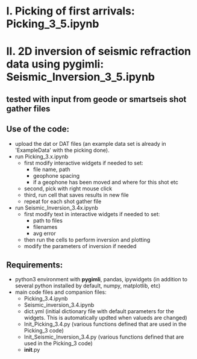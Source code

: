 # I. Picking of first arrivals: Picking_3_5.ipynb
# II. 2D inversion of seismic refraction data using pygimli: Seismic_Inversion_3_5.ipynb

## tested with input from geode or smartseis shot gather files

Use of the code:
----------------
- upload the dat or DAT files
  (an example data set is already in 'ExampleData' with the picking done).
- run Picking_3.x.ipynb
    - first modify interactive widgets if needed to set:
        - file name, path
        - geophone spacing 
        - if a geophone has been moved and where for this shot
        etc
    - second, pick with right mouse click
    - third, run cell that saves results in new file
    - repeat for each shot gather file
- run Seismic_Inversion_3.4x.ipynb
    - first modify text in interactive widgets if needed to set:
        - path to files
        - filenames
        - avg error
    - then run the cells to perform inversion and plotting
    - modify the parameters of inversion if needed

Requirements:
------------
- python3 environment with **pygimli**, pandas, ipywidgets (in addition to several python installed by default, numpy, matplotlib, etc) 
- main code files and companion files:
    - Picking_3.4.ipynb
    - Seismic_inversion_3.4.ipynb
    - dict.yml (initial dictionary file with default parameters for the widgets. This is automatically updted when valueds are changed)
    - Init_Picking_3.4.py (various functions defined that are used in the Picking_3 code)
    - Init_Seismic_Inversion_3.4.py (various functions defined that are used in the Picking_3 code)
    - __init__.py
